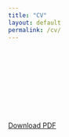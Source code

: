 ```yaml
---
title: "CV"
layout: default
permalink: /cv/
---
```

<div>
<object data="https://kmdono02.github.io/CV/CV.pdf" type="application/pdf" width="1200" height="600">
    <embed src="https://kmdono02.github.io/CV/CV.pdf">
    </embed>
</object>
</div>

<div>
   <a href="https://kmdono02.github.io/CV/CV.pdf">Download PDF</a>
</div>
